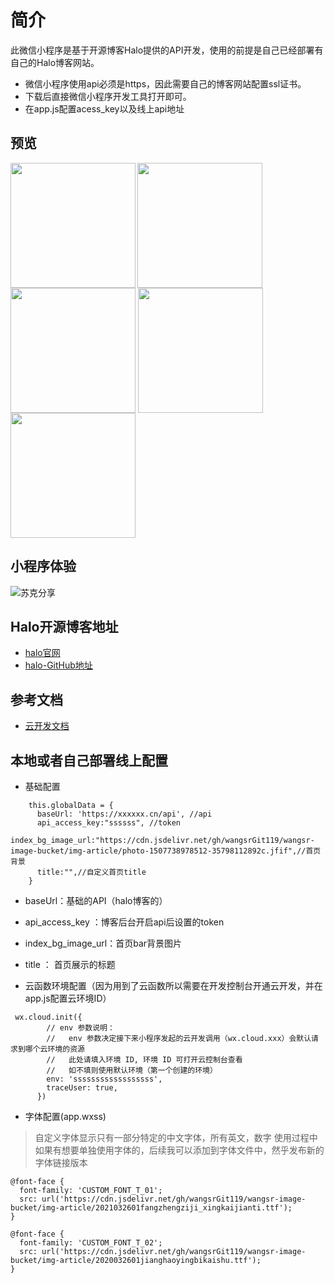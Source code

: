 # 简介

此微信小程序是基于开源博客Halo提供的API开发，使用的前提是自己已经部署有自己的Halo博客网站。

- 微信小程序使用api必须是https，因此需要自己的博客网站配置ssl证书。
- 下载后直接微信小程序开发工具打开即可。
- 在app.js配置acess_key以及线上api地址

## 预览


<img align="left" height="200px"  src="https://cdn.jsdelivr.net/gh/wangsrGit119/wangsr-image-bucket/img-article/mini_blog_20210329153818.jpg" />
<img align="center" height="200px" src="https://cdn.jsdelivr.net/gh/wangsrGit119/wangsr-image-bucket/img-article/mini_blog_20210329153854.jpg" />
<img align="center" height="200px"  src="https://cdn.jsdelivr.net/gh/wangsrGit119/wangsr-image-bucket/img-article/mini_blog_20210329153901.jpg" />
<img align="center" height="200px" src="https://cdn.jsdelivr.net/gh/wangsrGit119/wangsr-image-bucket/img-article/mini_blog_20210329153908.jpg" />
<img align="center" height="200px"  src="https://cdn.jsdelivr.net/gh/wangsrGit119/wangsr-image-bucket/img-article/mini_blog_20210329153914.jpg" />

## 小程序体验

![苏克分享](https://cdn.jsdelivr.net/gh/wangsrGit119/wangsr-image-bucket/img-article/blog-wxchat-gh_0b089e4e80ed_258.jpg)

## Halo开源博客地址

- [halo官网](https://halo.run/)
- [halo-GitHub地址](https://github.com/halo-dev/halo)

## 参考文档

- [云开发文档](https://developers.weixin.qq.com/miniprogram/dev/wxcloud/basis/getting-started.html)

## 本地或者自己部署线上配置

- 基础配置

```
    this.globalData = {
      baseUrl: 'https://xxxxxx.cn/api', //api
      api_access_key:"ssssss", //token
      index_bg_image_url:"https://cdn.jsdelivr.net/gh/wangsrGit119/wangsr-image-bucket/img-article/photo-1507738978512-35798112892c.jfif",//首页背景
      title:"",//自定义首页title
    }
```
   - baseUrl：基础的API（halo博客的）
   - api_access_key ：博客后台开启api后设置的token
   - index_bg_image_url：首页bar背景图片
   - title ： 首页展示的标题


- 云函数环境配置（因为用到了云函数所以需要在开发控制台开通云开发，并在app.js配置云环境ID）

```
 wx.cloud.init({
        // env 参数说明：
        //   env 参数决定接下来小程序发起的云开发调用（wx.cloud.xxx）会默认请求到哪个云环境的资源
        //   此处请填入环境 ID, 环境 ID 可打开云控制台查看
        //   如不填则使用默认环境（第一个创建的环境）
        env: 'ssssssssssssssssss',
        traceUser: true,
      })
```

-  字体配置(app.wxss)

>自定义字体显示只有一部分特定的中文字体，所有英文，数字
> 使用过程中如果有想要单独使用字体的，后续我可以添加到字体文件中，然乎发布新的字体链接版本

```
@font-face {
  font-family: 'CUSTOM_FONT_T_01';
  src: url('https://cdn.jsdelivr.net/gh/wangsrGit119/wangsr-image-bucket/img-article/2021032601fangzhengziji_xingkaijianti.ttf');
}

@font-face {
  font-family: 'CUSTOM_FONT_T_02';
  src: url('https://cdn.jsdelivr.net/gh/wangsrGit119/wangsr-image-bucket/img-article/2020032601jianghaoyingbikaishu.ttf');
}

```

